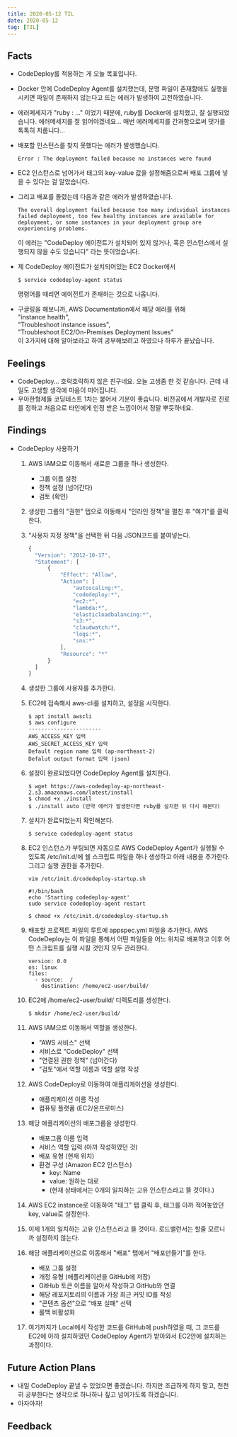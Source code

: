 ```yaml
---
title: 2020-05-12 TIL
date: 2020-05-12
tag: [TIL]
---
```


## Facts

- CodeDeploy를 적용하는 게 오늘 목표입니다.
- Docker 안에 CodeDeploy Agent를 설치했는데, 분명 파일이 존재함에도 실행을 시키면 파일이 존재하지 않는다고 뜨는 에러가 발생하여 고전하였습니다.
- 에러메세지가 "ruby : ..." 이었기 때문에, ruby를 Docker에 설치했고, 잘 실행되었습니다. 에러메세지를 잘 읽어야겠네요... 매번 에러메세지를 간과함으로써 댓가를 톡톡히 치룹니다...
- 배포할 인스턴스를 찾지 못했다는 에러가 발생했습니다.

  ```code
  Error : The deployment failed because no instances were found
  ```

- EC2 인스턴스로 넘어가서 태그의 key-value 값을 설정해줌으로써 배포 그룹에 넣을 수 있다는 걸 알았습니다.
- 그리고 배포를 돌렸는데 다음과 같은 에러가 발생하였습니다.

  ```code
  The overall deployment failed because too many individual instances failed deployment, too few healthy instances are available for deployment, or some instances in your deployment group are experiencing problems.
  ```
  
  이 에러는 "CodeDeploy 에이전트가 설치되어 있지 않거나, 혹은 인스턴스에서 실행되지 않을 수도 있습니다" 라는 뜻이었습니다.
- 제 CodeDeploy 에이전트가 설치되어있는 EC2 Docker에서  

  ```code
  $ service codedeploy-agent status  
  ```

  명령어를 때리면 에이전트가 존재하는 것으로 나옵니다.
- 구글링을 해보니까, AWS Documentation에서 해당 에러를 위해  
  "instance health",  
  "Troubleshoot instance issues",  
  "Troubleshoot EC2/On-Premises Deployment Issues"  
  이 3가지에 대해 알아보라고 하여 공부해보려고 하였으나 하루가 끝났습니다.

## Feelings

- CodeDeploy... 호락호락하지 않은 친구네요. 오늘 고생좀 한 것 같습니다. 근데 내일도 고생할 생각에 마음이 미어집니다.
- 우아한형제들 코딩테스트 1차는 붙어서 기분이 좋습니다. 비전공에서 개발자로 진로를 정하고 처음으로 타인에게 인정 받은 느낌이어서 정말 뿌듯하네요.

## Findings

- CodeDeploy 사용하기
  1. AWS IAM으로 이동해서 새로운 그룹을 하나 생성한다.
     - 그룹 이름 설정
     - 정책 설정 (넘어간다)
     - 검토 (확인)
  2. 생성한 그룹의 "권한" 탭으로 이동해서 "인라인 정책"을 펼친 후 "여기"를 클릭한다.
  3. "사용자 지정 정책"을 선택한 뒤 다음 JSON코드를 붙여넣는다.

      ```javascript
      {
        "Version": "2012-10-17",
        "Statement": [
            {
                "Effect": "Allow",
                "Action": [
                    "autoscaling:*",
                    "codedeploy:*",
                    "ec2:*",
                    "lambda:*",
                    "elasticloadbalancing:*",
                    "s3:*",
                    "cloudwatch:*",
                    "logs:*",
                    "sns:*"
                ],
                "Resource": "*"
            }
        ]
      }
      ```
  
  4. 생성한 그룹에 사용자를 추가한다.
  5. EC2에 접속해서 aws-cli를 설치하고, 설정을 시작한다.

      ```code
      $ apt install awscli
      $ aws configure
      -----------------------
      AWS_ACCESS_KEY 입력
      AWS_SECRET_ACCESS_KEY 입력
      Default region name 입력 (ap-northeast-2)
      Defalut output format 입력 (json)
      ```
  
  6. 설정이 완료되었다면 CodeDeploy Agent를 설치한다.

      ```code
      $ wget https://aws-codedeploy-ap-northeast-2.s3.amazonaws.com/latest/install
      $ chmod +x ./install
      $ ./install auto (만약 에러가 발생한다면 ruby를 설치한 뒤 다시 해본다)
      ```
  
  7. 설치가 완료되었는지 확인해본다.

      ```code
      $ service codedeploy-agent status
      ```
  
  8. EC2 인스턴스가 부팅되면 자동으로 AWS CodeDeploy Agent가 실행될 수 있도록 /etc/init.d/에 쉘 스크립트 파일을 하나 생성하고 아래 내용을 추가한다. 그리고 실행 권한을 추가한다.

      ```code
      vim /etc/init.d/codedeploy-startup.sh
      ```

      ```code
      #!/bin/bash 
      echo 'Starting codedeploy-agent' 
      sudo service codedeploy-agent restart
      ```
  
      ```code
      $ chmod +x /etc/init.d/codedeploy-startup.sh
      ```

  9. 배포할 프로젝트 파일의 루트에 appspec.yml 파일을 추가한다. AWS CodeDeploy는 이 파일을 통해서 어떤 파일들을 어느 위치로 배포하고 이후 어떤 스크립트를 실행 시킬 것인지 모두 관리한다.

      ```code
      version: 0.0
      os: linux
      files:
        - source:  /
          destination: /home/ec2-user/build/
      ```

  10. EC2에 /home/ec2-user/build/ 디렉토리를 생성한다.

      ```code
      $ mkdir /home/ec2-user/build/
      ```

  11. AWS IAM으로 이동해서 역할을 생성한다.
      - "AWS 서비스" 선택
      - 서비스로 "CodeDeploy" 선택
      - "연결된 권한 정책" (넘어간다)
      - "검토"에서 역할 이름과 역할 설명 작성  

  12. AWS CodeDeploy로 이동하여 애플리케이션을 생성한다.
      - 애플리케이션 이름 작성
      - 컴퓨팅 플랫폼 (EC2/온프로미스)

  13. 해당 애플리케이션의 배포그룹을 생성한다.
      - 배포그룹 이름 입력
      - 서비스 역할 입력 (아까 작성하였던 것)
      - 배포 유형 (현재 위치)
      - 환경 구성 (Amazon EC2 인스턴스)
        - key: Name
        - value: 원하는 대로
        - (현재 상태에서는 0개의 일치하는 고유 인스턴스라고 뜰 것이다.)
  
  14. AWS EC2 instance로 이동하여 "태그" 탭 클릭 후, 태그를 아까 적어놓았던 key, value로 설정한다.
  15. 이제 1개의 일치하는 고유 인스턴스라고 뜰 것이다. 로드밸런서는 할줄 모르니까 설정하지 않는다.
  16. 해당 애플리케이션으로 이동해서 "배포" 탭에서 "배포만들기"를 한다.
      - 배포 그룹 설정
      - 개정 유형 (애플리케이션을 GitHub에 저장)
      - GitHub 토큰 이름을 알아서 작성하고 GitHub와 연결
      - 해당 레포지토리의 이름과 가장 최근 커밋 ID를 작성
      - "콘텐츠 옵션"으로 "배포 실패" 선택
      - 롤백 비활성화
  17. 여기까지가 Local에서 작성한 코드를 GitHub에 push하였을 때, 그 코드를 EC2에 아까 설치하였던 CodeDeploy Agent가 받아와서 EC2안에 설치하는 과정이다.

## Future Action Plans

- 내일 CodeDeploy 끝낼 수 있었으면 좋겠습니다. 하지만 조급하게 하지 말고, 천천히 공부한다는 생각으로 하나하나 짚고 넘어가도록 하겠습니다.
- 아자아자!

## Feedback

